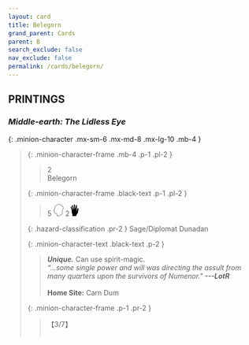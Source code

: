 ```yaml
---
layout: card
title: Belegorn
grand_parent: Cards
parent: B
search_exclude: false
nav_exclude: false
permalink: /cards/belegorn/
---
```


## PRINTINGS


### _Middle-earth: The Lidless Eye_

{: .minion-character .mx-sm-6 .mx-md-8 .mx-lg-10 .mb-4 }
> {: .minion-character-frame .mb-4 .p-1 .pl-2 }
> > <div class="hazard-mp">2</div>
> > <div class="card-name">Belegorn</div>
>
> {: .minion-character-frame .black-text .p-1 .pl-2 }
> > 5 ![](/assets/images/mind.svg) 2![](/assets/images/di.svg)
>
> {: .hazard-classification .pr-2 }
> Sage/Diplomat Dunadan
>
> {: .minion-character-text .black-text .p-2 }
> > _**Unique.**_ Can use spirit-magic. <br>_“...some single power and will was directing the assult from many quarters upon the survivors of Numenor."_ ***---&#65279;LotR***  <br><br>**Home Site:** Carn Dum  
>
> {: .minion-character-frame .p-1 .pr-2 }
> > <div class="card-shield">【3/7】</div>
> > <div class="card-corruption-white">&nbsp;</div>
